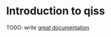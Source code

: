 # Introduction to qiss

TODO: write [great documentation](http://jacobian.org/writing/what-to-write/)

